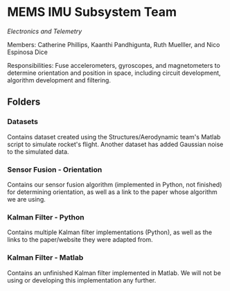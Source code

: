 # MEMS IMU Subsystem Team
*Electronics and Telemetry*

Members: Catherine Phillips, Kaanthi Pandhigunta, Ruth Muelller, and Nico Espinosa Dice

Responsibilities: Fuse accelerometers, gyroscopes, and magnetometers to determine orientation and position in space, including circuit development, algorithm development and filtering.

## Folders

### Datasets ###
Contains dataset created using the Structures/Aerodynamic team's Matlab script to simulate rocket's flight. Another dataset has added Gaussian noise to the simulated data.

### Sensor Fusion - Orientation ###
Contains our sensor fusion algorithm (implemented in Python, not finished) for determining orientation, as well as a link to the paper whose algorithm we are using.

### Kalman Filter - Python ###
Contains multiple Kalman filter implementations (Python), as well as the links to the paper/website they were adapted from.

### Kalman Filter - Matlab ###
Contains an unfinished Kalman filter implemented in Matlab. We will not be using or developing this implementation any further.
